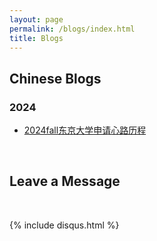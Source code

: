 ```yaml
---
layout: page
permalink: /blogs/index.html
title: Blogs
---
```


## Chinese Blogs

### 2024

- [2024fall东京大学申请心路历程](https://supergrape.github.io/blogs/utokyo-2024.md/)


<br>

## Leave a Message

<br>

{% include disqus.html %} 

<br>

